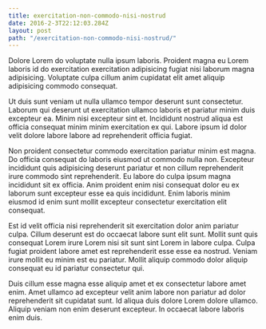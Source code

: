 ```yaml
---
title: exercitation-non-commodo-nisi-nostrud
date: 2016-2-3T22:12:03.284Z
layout: post
path: "/exercitation-non-commodo-nisi-nostrud/"
---
```


Dolore Lorem do voluptate nulla ipsum laboris. Proident magna eu Lorem laboris id do exercitation exercitation adipisicing fugiat nisi laborum magna adipisicing. Voluptate culpa cillum anim cupidatat elit amet aliquip adipisicing commodo consequat.

Ut duis sunt veniam ut nulla ullamco tempor deserunt sunt consectetur. Laborum qui deserunt ut exercitation ullamco laboris et pariatur minim duis excepteur ea. Minim nisi excepteur sint et. Incididunt nostrud aliqua est officia consequat minim minim exercitation ex qui. Labore ipsum id dolor velit dolore labore labore ad reprehenderit officia fugiat.

Non proident consectetur commodo exercitation pariatur minim est magna. Do officia consequat do laboris eiusmod ut commodo nulla non. Excepteur incididunt quis adipisicing deserunt pariatur et non cillum reprehenderit irure commodo sint reprehenderit. Eu labore do culpa ipsum magna incididunt sit ex officia. Anim proident enim nisi consequat dolor eu ex laborum sunt excepteur esse ea quis incididunt. Enim laboris minim eiusmod id enim sunt mollit excepteur consectetur exercitation elit consequat.

Est id velit officia nisi reprehenderit sit exercitation dolor anim pariatur culpa. Cillum deserunt est do occaecat labore sunt elit sunt. Mollit sunt quis consequat Lorem irure Lorem nisi sit sunt sint Lorem in labore culpa. Culpa fugiat proident labore amet est reprehenderit esse esse ea nostrud. Veniam irure mollit eu minim est eu pariatur. Mollit aliquip commodo dolor aliquip consequat eu id pariatur consectetur qui.

Duis cillum esse magna esse aliquip amet et ex consectetur labore amet enim. Amet ullamco ad excepteur velit anim labore non pariatur ad dolor reprehenderit sit cupidatat sunt. Id aliqua duis dolore Lorem dolore ullamco. Aliquip veniam non enim deserunt excepteur. In occaecat labore laboris enim duis.